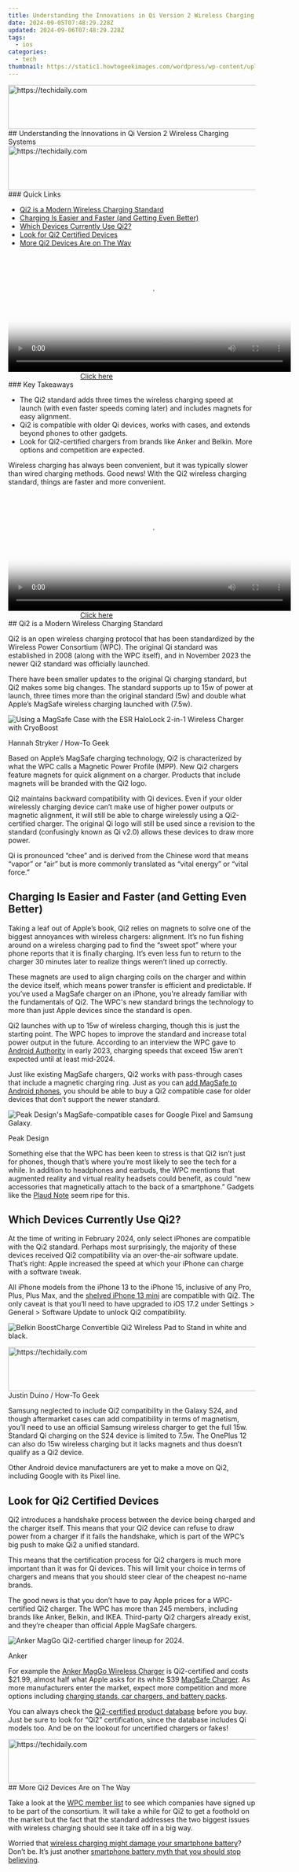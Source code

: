```yaml
---
title: Understanding the Innovations in Qi Version 2 Wireless Charging Systems
date: 2024-09-05T07:48:29.228Z
updated: 2024-09-06T07:48:29.228Z
tags:
  - ios
categories:
  - tech
thumbnail: https://static1.howtogeekimages.com/wordpress/wp-content/uploads/2024/02/53468300564_20d1aeae93_o.jpg
---
```


<!-- affiliate ads begin -->
<a href="https://aligracehair.sjv.io/c/5597632/1915870/19272" target="_top" id="1915870">
  <img src="//a.impactradius-go.com/display-ad/19272-1915870" border="0" alt="https://techidaily.com" width="728" height="90"/>
</a>
<img height="0" width="0" src="https://aligracehair.sjv.io/i/5597632/1915870/19272" style="position:absolute;visibility:hidden;" border="0" />
<!-- affiliate ads end -->
## Understanding the Innovations in Qi Version 2 Wireless Charging Systems

<!-- affiliate ads begin -->
<a href="https://jalbum-affiliate-program.sjv.io/c/5597632/1838960/17916" target="_top" id="1838960">
  <img src="//a.impactradius-go.com/display-ad/17916-1838960" border="0" alt="https://techidaily.com" width="728" height="90"/>
</a>
<img height="0" width="0" src="https://jalbum-affiliate-program.sjv.io/i/5597632/1838960/17916" style="position:absolute;visibility:hidden;" border="0" />
<!-- affiliate ads end -->
### Quick Links

* [Qi2 is a Modern Wireless Charging Standard](https://youtube-zero.techidaily.com/024-approved-historical-discoveries-at-your-screen-10-best-educational-youtubers/)
* [Charging Is Easier and Faster (and Getting Even Better)](https://www.howtogeek.com/what-is-qi2-wireless-charging/#charging-is-easier-and-faster-and-getting-even-better)
* [Which Devices Currently Use Qi2?](https://extra-tips.techidaily.com/the-monetary-side-of-podcasting-success/)
* [Look for Qi2 Certified Devices](https://fake-location.techidaily.com/how-to-fake-gps-on-honor-100-for-mobile-legends-drfone-by-drfone-virtual-android/)
* [More Qi2 Devices Are on The Way](https://printer-issues.techidaily.com/enhance-printing-dell-inkjet-driver-upgrade-for-windows-7/)

<!-- affiliate ads begin -->
<span id="1983588">
					<video width="576" height="240" style="cursor:pointer"
           poster="//a.impactradius-go.com/display-clicktoplayimage/1983588.png"
           onclick="if(!this.playClicked){this.play();this.setAttribute('controls',true);this.playClicked=true;}">
	   <source src="//a.impactradius-go.com/display-ad/22993-1983588">
	   <img src="//a.impactradius-go.com/display-clicktoplayimage/1983588.png" style="border: none; height: 100%; width: 100%; object-fit: contain">
	</video>
	<div style="width:360px;text-align:center"><a href="javascript:window.open(decodeURIComponent('https%3A%2F%2Fhomestyler.sjv.io%2Fc%2F5597632%2F1983588%2F22993'), '_blank');void(0);">Click here</a></div>
</span>
<img height="0" width="0" src="https://imp.pxf.io/i/5597632/1983588/22993" style="position:absolute;visibility:hidden;" border="0" />
<!-- affiliate ads end -->
### Key Takeaways

* The Qi2 standard adds three times the wireless charging speed at launch (with even faster speeds coming later) and includes magnets for easy alignment.
* Qi2 is compatible with older Qi devices, works with cases, and extends beyond phones to other gadgets.
* Look for Qi2-certified chargers from brands like Anker and Belkin. More options and competition are expected.

 Wireless charging has always been convenient, but it was typically slower than wired charging methods. Good news! With the Qi2 wireless charging standard, things are faster and more convenient.

<!-- affiliate ads begin -->
<span id="1983474">
					<video width="576" height="240" style="cursor:pointer"
           poster="//a.impactradius-go.com/display-clicktoplayimage/1983474.png"
           onclick="if(!this.playClicked){this.play();this.setAttribute('controls',true);this.playClicked=true;}">
	   <source src="//a.impactradius-go.com/display-ad/22993-1983474">
	   <img src="//a.impactradius-go.com/display-clicktoplayimage/1983474.png" style="border: none; height: 100%; width: 100%; object-fit: contain">
	</video>
	<div style="width:360px;text-align:center"><a href="javascript:window.open(decodeURIComponent('https%3A%2F%2Fhomestyler.sjv.io%2Fc%2F5597632%2F1983474%2F22993'), '_blank');void(0);">Click here</a></div>
</span>
<img height="0" width="0" src="https://imp.pxf.io/i/5597632/1983474/22993" style="position:absolute;visibility:hidden;" border="0" />
<!-- affiliate ads end -->
##  Qi2 is a Modern Wireless Charging Standard

 Qi2 is an open wireless charging protocol that has been standardized by the Wireless Power Consortium (WPC). The original Qi standard was established in 2008 (along with the WPC itself), and in November 2023 the newer Qi2 standard was officially launched.

 There have been smaller updates to the original Qi charging standard, but Qi2 makes some big changes. The standard supports up to 15w of power at launch, three times more than the original standard (5w) and double what Apple’s MagSafe wireless charging launched with (7.5w).

![Using a MagSafe Case with the ESR HaloLock 2-in-1 Wireless Charger with CryoBoost](https://static1.howtogeekimages.com/wordpress/wp-content/uploads/2023/11/52533931426_9c32e8d1a7_o.jpg) 

Hannah Stryker / How-To Geek

 Based on Apple’s MagSafe charging technology, Qi2 is characterized by what the WPC calls a Magnetic Power Profile (MPP). New Qi2 chargers feature magnets for quick alignment on a charger. Products that include magnets will be branded with the Qi2 logo.

 Qi2 maintains backward compatibility with Qi devices. Even if your older wirelessly charging device can’t make use of higher power outputs or magnetic alignment, it will still be able to charge wirelessly using a Qi2-certified charger. The original Qi logo will still be used since a revision to the standard (confusingly known as Qi v2.0) allows these devices to draw more power.

 Qi is pronounced “chee” and is derived from the Chinese word that means “vapor” or “air” but is more commonly translated as “vital energy” or “vital force.”

##  Charging Is Easier and Faster (and Getting Even Better)

 Taking a leaf out of Apple’s book, Qi2 relies on magnets to solve one of the biggest annoyances with wireless chargers: alignment. It’s no fun fishing around on a wireless charging pad to find the “sweet spot” where your phone reports that it is finally charging. It’s even less fun to return to the charger 30 minutes later to realize things weren’t lined up correctly.

 These magnets are used to align charging coils on the charger and within the device itself, which means power transfer is efficient and predictable. If you’ve used a MagSafe charger on an iPhone, you're already familiar with the fundamentals of Qi2\. The WPC's new standard brings the technology to more than just Apple devices since the standard is open.

 Qi2 launches with up to 15w of wireless charging, though this is just the starting point. The WPC hopes to improve the standard and increase total power output in the future. According to an interview the WPC gave to [Android Authority](https://www.androidauthority.com/wireless-power-consortium-interview-ces-3264495/) in early 2023, charging speeds that exceed 15w aren’t expected until at least mid-2024.

 Just like existing MagSafe chargers, Qi2 works with pass-through cases that include a magnetic charging ring. Just as you can [add MagSafe to Android phones](https://ai-video-apps.techidaily.com/new-in-2024-read-this-article-to-get-a-fair-and-unbiased-guide-on-top-five-mod-editors-the-article-will-illustrate-the-features-pros-and-cons-of-each-of-the/), you should be able to buy a Qi2 compatible case for older devices that don’t support the newer standard.

![Peak Design's MagSafe-compatible cases for Google Pixel and Samsung Galaxy.](https://static1.howtogeekimages.com/wordpress/wp-content/uploads/2023/01/75c168b6.png) 

Peak Design

 Something else that the WPC has been keen to stress is that Qi2 isn’t just for phones, though that’s where you’re most likely to see the tech for a while. In addition to headphones and earbuds, the WPC mentions that augmented reality and virtual reality headsets could benefit, as could “new accessories that magnetically attach to the back of a smartphone.” Gadgets like the [Plaud Note](https://note.plaud.ai) seem ripe for this.

##  Which Devices Currently Use Qi2?

 At the time of writing in February 2024, only select iPhones are compatible with the Qi2 standard. Perhaps most surprisingly, the majority of these devices received Qi2 compatibility via an over-the-air software update. That’s right: Apple increased the speed at which your iPhone can charge with a software tweak.

 All iPhone models from the iPhone 13 to the iPhone 15, inclusive of any Pro, Plus, Plus Max, and the [shelved iPhone 13 mini](https://data-wizards.techidaily.com/bypassing-videography-errors-with-simple-fixes/) are compatible with Qi2\. The only caveat is that you’ll need to have upgraded to iOS 17.2 under Settings > General > Software Update to unlock Qi2 compatibility.

![Belkin BoostCharge Convertible Qi2 Wireless Pad to Stand in white and black.](https://static1.howtogeekimages.com/wordpress/wp-content/uploads/2024/02/53155822444_d5695379bc_o.jpg) 

<!-- affiliate ads begin -->
<a href="https://aligracehair.sjv.io/c/5597632/2012434/19272" target="_top" id="2012434">
  <img src="//a.impactradius-go.com/display-ad/19272-2012434" border="0" alt="https://techidaily.com" width="728" height="90"/>
</a>
<img height="0" width="0" src="https://aligracehair.sjv.io/i/5597632/2012434/19272" style="position:absolute;visibility:hidden;" border="0" />
<!-- affiliate ads end -->
Justin Duino / How-To Geek

 Samsung neglected to include Qi2 compatibility in the Galaxy S24, and though aftermarket cases can add compatibility in terms of magnetism, you’ll need to use an official Samsung wireless charger to get the full 15w. Standard Qi charging on the S24 device is limited to 7.5w. The OnePlus 12 can also do 15w wireless charging but it lacks magnets and thus doesn’t qualify as a Qi2 device.

 Other Android device manufacturers are yet to make a move on Qi2, including Google with its Pixel line.

##  Look for Qi2 Certified Devices

 Qi2 introduces a handshake process between the device being charged and the charger itself. This means that your Qi2 device can refuse to draw power from a charger if it fails the handshake, which is part of the WPC’s big push to make Qi2 a unified standard.

 This means that the certification process for Qi2 chargers is much more important than it was for Qi devices. This will limit your choice in terms of chargers and means that you should steer clear of the cheapest no-name brands.

 The good news is that you don’t have to pay Apple prices for a WPC-certified Qi2 charger. The WPC has more than 245 members, including brands like Anker, Belkin, and IKEA. Third-party Qi2 chargers already exist, and they’re cheaper than official Apple MagSafe chargers.

![Anker MagGo Qi2-certified charger lineup for 2024.](https://static1.howtogeekimages.com/wordpress/wp-content/uploads/2024/02/anker_maggo.png) 

Anker

 For example the [Anker MagGo Wireless Charger](https://www.anker.com/products/a25m0-maggo-qi2-wireless-charging-pad-magsafe-compatible) is Qi2-certified and costs $21.99, almost half what Apple asks for its white $39 [MagSafe Charger](https://www.apple.com/shop/product/MHXH3AM/A/magsafe-charger). As more manufacturers enter the market, expect more competition and more options including [charging stands, car chargers, and battery packs](https://screen-video-capture.techidaily.com/new-asgard-unleashed-echoes-of-ragnarok/).

 You can always check the [Qi2-certified product database](https://wirelesspowerconsortium.atlassian.net/servicedesk/customer/portal/12/article/24018945) before you buy. Just be sure to look for “Qi2” certification, since the database includes Qi models too. And be on the lookout for uncertified chargers or fakes!

<!-- affiliate ads begin -->
<a href="https://imp.i110150.net/c/5597632/798161/11305" target="_top" id="798161">
  <img src="//a.impactradius-go.com/display-ad/11305-798161" border="0" alt="https://techidaily.com" width="728" height="90"/>
</a>
<img height="0" width="0" src="https://imp.i110150.net/i/5597632/798161/11305" style="position:absolute;visibility:hidden;" border="0" />
<!-- affiliate ads end -->
##  More Qi2 Devices Are on The Way

 Take a look at the [WPC member list](https://www.wirelesspowerconsortium.com/member-directory/) to see which companies have signed up to be part of the consortium. It will take a while for Qi2 to get a foothold on the market but the fact that the standard addresses the two biggest issues with wireless charging should see it take off in a big way.

 Worried that [wireless charging might damage your smartphone battery](https://extra-support.techidaily.com/in-2024-navigating-the-shift-turning-srt-into-subc/)? Don’t be. It’s just another [smartphone battery myth that you should stop believing](https://screen-video-capture.techidaily.com/1715860095636-2024-approved-tiny-titans-top-games-anthology/).

<ins class="adsbygoogle"
     style="display:block"
     data-ad-format="autorelaxed"
     data-ad-client="ca-pub-7571918770474297"
     data-ad-slot="1223367746"></ins>



<ins class="adsbygoogle"
     style="display:block"
     data-ad-client="ca-pub-7571918770474297"
     data-ad-slot="8358498916"
     data-ad-format="auto"
     data-full-width-responsive="true"></ins>


